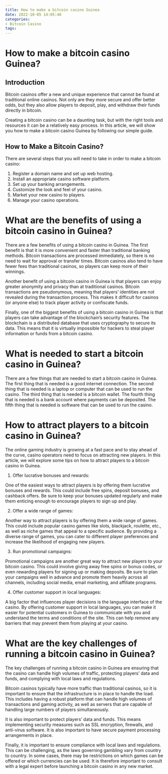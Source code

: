 ```yaml
---
title: How to make a bitcoin casino Guinea
date: 2022-10-05 14:05:48
categories:
- Bitcoin Casino
tags:
---
```



#  How to make a bitcoin casino Guinea?

## Introduction

Bitcoin casinos offer a new and unique experience that cannot be found at traditional online casinos. Not only are they more secure and offer better odds, but they also allow players to deposit, play, and withdraw their funds directly in bitcoin.

Creating a bitcoin casino can be a daunting task, but with the right tools and resources it can be a relatively easy process. In this article, we will show you how to make a bitcoin casino Guinea by following our simple guide.

## How to Make a Bitcoin Casino?

There are several steps that you will need to take in order to make a bitcoin casino:

1) Register a domain name and set up web hosting.
2) Install an appropriate casino software platform.
3) Set up your banking arrangements.
4) Customize the look and feel of your casino.
5) Market your new casino to players.
6) Manage your casino operations.

#  What are the benefits of using a bitcoin casino in Guinea?

There are a few benefits of using a bitcoin casino in Guinea. The first benefit is that it is more convenient and faster than traditional banking methods. Bitcoin transactions are processed immediately, so there is no need to wait for approval or transfer times. Bitcoin casinos also tend to have fewer fees than traditional casinos, so players can keep more of their winnings.

Another benefit of using a bitcoin casino in Guinea is that players can enjoy greater anonymity and privacy than at traditional casinos. Bitcoin transactions are pseudonymous, meaning that players’ identities are not revealed during the transaction process. This makes it difficult for casinos (or anyone else) to track player activity or confiscate funds.

Finally, one of the biggest benefits of using a bitcoin casino in Guinea is that players can take advantage of the blockchain’s security features. The blockchain is a distributed database that uses cryptography to secure its data. This means that it is virtually impossible for hackers to steal player information or funds from a bitcoin casino.

#  What is needed to start a bitcoin casino in Guinea?

There are a few things that are needed to start a bitcoin casino in Guinea. The first thing that is needed is a good internet connection. The second thing that is needed is a laptop or computer that can be used to run the casino. The third thing that is needed is a bitcoin wallet. The fourth thing that is needed is a bank account where payments can be deposited. The fifth thing that is needed is software that can be used to run the casino.

#  How to attract players to a bitcoin casino in Guinea?

The online gaming industry is growing at a fast pace and to stay ahead of the curve, casino operators need to focus on attracting new players. In this article, we will explore some tips on how to attract players to a bitcoin casino in Guinea.

1. Offer lucrative bonuses and rewards:

One of the easiest ways to attract players is by offering them lucrative bonuses and rewards. This could include free spins, deposit bonuses, and cashback offers. Be sure to keep your bonuses updated regularly and make them enticing enough to encourage players to sign up and play.

2. Offer a wide range of games:

Another way to attract players is by offering them a wide range of games. This could include popular casino games like slots, blackjack, roulette, etc., as well as niche games that appeal to a specific audience. By providing a diverse range of games, you can cater to different player preferences and increase the likelihood of engaging new players.

3. Run promotional campaigns:

Promotional campaigns are another great way to attract new players to your bitcoin casino. This could involve giving away free spins or bonus codes, or even rewarding players for signing up or making deposits. Be sure to plan your campaigns well in advance and promote them heavily across all channels, including social media, email marketing, and affiliate programs.

4. Offer customer support in local languages:

A big factor that influences player decisions is the language interface of the casino. By offering customer support in local languages, you can make it easier for potential customers in Guinea to communicate with you and understand the terms and conditions of the site. This can help remove any barriers that may prevent them from playing at your casino.

#  What are the key challenges of running a bitcoin casino in Guinea?

The key challenges of running a bitcoin casino in Guinea are ensuring that the casino can handle high volumes of traffic, protecting players’ data and funds, and complying with local laws and regulations.

Bitcoin casinos typically have more traffic than traditional casinos, so it is important to ensure that the infrastructure is in place to handle the load. This includes having a robust platform that can handle high volumes of transactions and gaming activity, as well as servers that are capable of handling large numbers of players simultaneously.

It is also important to protect players’ data and funds. This means implementing security measures such as SSL encryption, firewalls, and anti-virus software. It is also important to have secure payment processing arrangements in place.

Finally, it is important to ensure compliance with local laws and regulations. This can be challenging, as the laws governing gambling vary from country to country. In some cases, there may be restrictions on which games can be offered or which currencies can be used. It is therefore important to consult with a legal expert before launching a bitcoin casino in any new market.